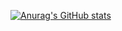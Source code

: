 [![Anurag's GitHub stats](https://github-readme-stats.vercel.app/api?username=GingerV1k1ng&count_private=true&show_icons=true&&theme=Gradient&layout=compact&hide=contribs,prs,issues,stars&include_all_commits=true&langs_count=5)](https://github.com/anuraghazra/github-readme-stats)
<!--
**GingerV1k1ng/GingerV1k1ng** is a ✨ _special_ ✨ repository because its `README.md` (this file) appears on your GitHub profile.

Here are some ideas to get you started:

- 🔭 I’m currently working on ...
- 🌱 I’m currently learning ...
- 👯 I’m looking to collaborate on ...
- 🤔 I’m looking for help with ...
- 💬 Ask me about ...
- 📫 How to reach me: ...
- 😄 Pronouns: ...
- ⚡ Fun fact: ...
